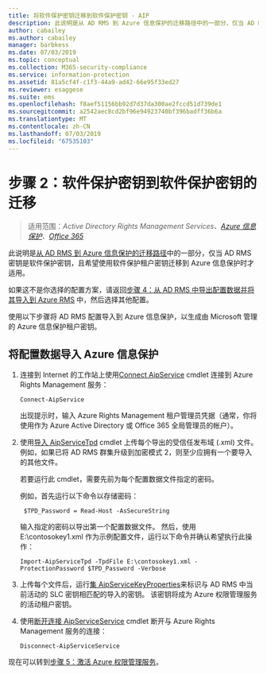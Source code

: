 ```yaml
---
title: 将软件保护密钥迁移到软件保护密钥 - AIP
description: 此说明是从 AD RMS 到 Azure 信息保护的迁移路径中的一部分，仅当 AD RMS 密钥是软件保护密钥，且希望使用软件保护租户密钥迁移到 Azure 信息保护时才适用。
author: cabailey
ms.author: cabailey
manager: barbkess
ms.date: 07/03/2019
ms.topic: conceptual
ms.collection: M365-security-compliance
ms.service: information-protection
ms.assetid: 81a5cf4f-c1f3-44a9-ad42-66e95f33ed27
ms.reviewer: esaggese
ms.suite: ems
ms.openlocfilehash: f8aef51156bb92d7d37da300ae2fccd51d739de1
ms.sourcegitcommit: a2542aec8cd2bf96e94923740bf396badff36b6a
ms.translationtype: MT
ms.contentlocale: zh-CN
ms.lasthandoff: 07/03/2019
ms.locfileid: "67535103"
---
```

# <a name="step-2-software-protected-key-to-software-protected-key-migration"></a>步骤 2：软件保护密钥到软件保护密钥的迁移

>适用范围：*Active Directory Rights Management Services、[Azure 信息保护](https://azure.microsoft.com/pricing/details/information-protection)、[Office 365](https://download.microsoft.com/download/E/C/F/ECF42E71-4EC0-48FF-AA00-577AC14D5B5C/Azure_Information_Protection_licensing_datasheet_EN-US.pdf)*


此说明是[从 AD RMS 到 Azure 信息保护的迁移路径](migrate-from-ad-rms-to-azure-rms.md)中的一部分，仅当 AD RMS 密钥是软件保护密钥，且希望使用软件保护租户密钥迁移到 Azure 信息保护时才适用。 

如果这不是你选择的配置方案，请返回[步骤 4：从 AD RMS 中导出配置数据并将其导入到 Azure RMS](migrate-from-ad-rms-phase2.md#step-4-export-configuration-data-from-ad-rms-and-import-it-to-azure-information-protection) 中，然后选择其他配置。

使用以下步骤将 AD RMS 配置导入到 Azure 信息保护，以生成由 Microsoft 管理的 Azure 信息保护租户密钥。

## <a name="to-import-the-configuration-data-to-azure-information-protection"></a>将配置数据导入 Azure 信息保护

1. 连接到 Internet 的工作站上使用[Connect AipService](/powershell/module/aipservice/connect-aipservice) cmdlet 连接到 Azure Rights Management 服务：

    ```
    Connect-AipService
    ```
    出现提示时，输入 Azure Rights Management 租户管理员凭据（通常，你将使用作为 Azure Active Directory 或 Office 365 全局管理员的帐户）。

2. 使用[导入 AipServiceTpd](/powershell/module/aipservice/import-aipservicetpd) cmdlet 上传每个导出的受信任发布域 (.xml) 文件。 例如，如果已将 AD RMS 群集升级到加密模式 2，则至少应拥有一个要导入的其他文件。 
    
    若要运行此 cmdlet，需要先前为每个配置数据文件指定的密码。 
    
    例如，首先运行以下命令以存储密码：
    
        $TPD_Password = Read-Host -AsSecureString
    
    输入指定的密码以导出第一个配置数据文件。 然后，使用 E:\contosokey1.xml 作为示例配置文件，运行以下命令并确认希望执行此操作：
    ```
    Import-AipServiceTpd -TpdFile E:\contosokey1.xml -ProtectionPassword $TPD_Password -Verbose
    ```
    
3. 上传每个文件后，运行[集 AipServiceKeyProperties](/powershell/module/aipservice/set-aipservicekeyproperties)来标识与 AD RMS 中当前活动的 SLC 密钥相匹配的导入的密钥。 该密钥将成为 Azure 权限管理服务的活动租户密钥。

4.  使用[断开连接 AipServiceService](/powershell/module/aipservice/disconnect-aipservice) cmdlet 断开与 Azure Rights Management 服务的连接：

    ```
    Disconnect-AipServiceService
    ```

现在可以转到[步骤 5：激活 Azure 权限管理服务](migrate-from-ad-rms-phase2.md#step-5-activate-the-azure-rights-management-service)。


